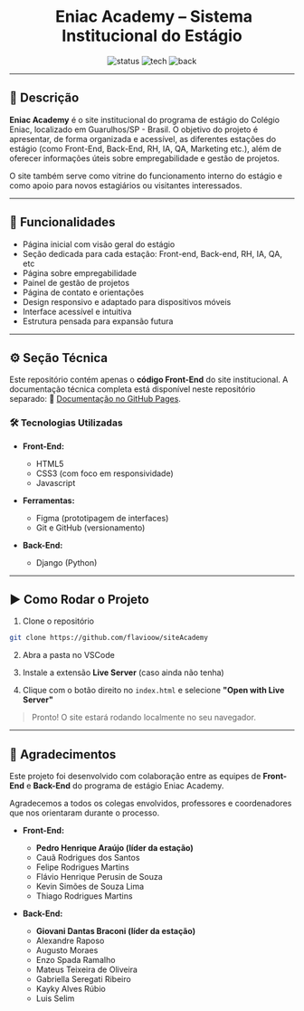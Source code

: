 <div align="center">
    <h1>
        <picture>
            <source media="(prefers-color-scheme: dark)" src="https://raw.githubusercontent.com/flavioow/siteAcademy/b125b72c208310e604068cb08ec7cc984f4dd9c5/src/images/global/icones/escuro/logo-academy.svg">
            <img scr="https://raw.githubusercontent.com/flavioow/siteAcademy/b125b72c208310e604068cb08ec7cc984f4dd9c5/src/images/global/icones/claro/logo-academy.svg">
        </picture>
        Eniac Academy – Sistema Institucional do Estágio
    </h1>


![status](https://img.shields.io/badge/status-em%20desenvolvimento-yellow)
![tech](https://img.shields.io/badge/front--end-HTML%20%7C%20CSS%20%7C%20JS-blue)
![back](https://img.shields.io/badge/back--end-Django-lightgrey)

</div>

---

## 📝 Descrição

**Eniac Academy** é o site institucional do programa de estágio do Colégio Eniac, localizado em Guarulhos/SP - Brasil.
O objetivo do projeto é apresentar, de forma organizada e acessível, as diferentes estações do estágio (como Front-End, Back-End, RH, IA, QA, Marketing etc.), além de oferecer informações úteis sobre empregabilidade e gestão de projetos.

O site também serve como vitrine do funcionamento interno do estágio e como apoio para novos estagiários ou visitantes interessados.

---

## 🚀 Funcionalidades

- Página inicial com visão geral do estágio
- Seção dedicada para cada estação: Front-end, Back-end, RH, IA, QA, etc
- Página sobre empregabilidade
- Painel de gestão de projetos
- Página de contato e orientações
- Design responsivo e adaptado para dispositivos móveis
- Interface acessível e intuitiva
- Estrutura pensada para expansão futura

---

## ⚙️ Seção Técnica

Este repositório contém apenas o **código Front-End** do site institucional. A documentação técnica completa está disponível neste repositório separado:
🔗 [Documentação no GitHub Pages](https://flavioow.github.io/siteAcademy/).

### 🛠 Tecnologias Utilizadas

- **Front-End:**
    - HTML5
    - CSS3 (com foco em responsividade)
    - Javascript

- **Ferramentas:**
    - Figma (prototipagem de interfaces)
    - Git e GitHub (versionamento)

- **Back-End:**
    - Django (Python)

---

## ▶️ Como Rodar o Projeto

1. Clone o repositório

```bash
git clone https://github.com/flavioow/siteAcademy
```

2. Abra a pasta no VSCode

3. Instale a extensão **Live Server** (caso ainda não tenha)


4. Clique com o botão direito no `index.html` e selecione **"Open with Live Server"**

> Pronto! O site estará rodando localmente no seu navegador.

---

## 🤝 Agradecimentos

Este projeto foi desenvolvido com colaboração entre as equipes de **Front-End** e **Back-End** do programa de estágio Eniac Academy.

Agradecemos a todos os colegas envolvidos, professores e coordenadores que nos orientaram durante o processo.

- **Front-End:**
    - **Pedro Henrique Araújo (líder da estação)**
    - Cauã Rodrigues dos Santos
    - Felipe Rodrigues Martins
    - Flávio Henrique Perusin de Souza
    - Kevin Simões de Souza Lima
    - Thiago Rodrigues Martins

- **Back-End:**
    - **Giovani Dantas Braconi (líder da estação)**
    - Alexandre Raposo
    - Augusto Moraes
    - Enzo Spada Ramalho
    - Mateus Teixeira de Oliveira
    - Gabriella Seregati Ribeiro
    - Kayky Alves Rúbio
    - Luis Selim
